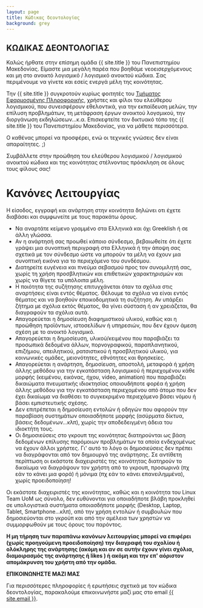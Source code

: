 ```yaml
---
layout: page
title: Κώδικας δεοντολογίας
background: grey
---
```


<div class="col-lg-12 text-center">
	<h2 class="section-heading text-uppercase">ΚΩΔΙΚΑΣ ΔΕΟΝΤΟΛΟΓΙΑΣ</h2>
</div>

Καλώς ήρθατε στην επίσημη ομάδα {{ site.title }} του Πανεπιστημίου Μακεδονίας. Είμαστε μια μεγάλη παρέα που βοηθάμε νεοεισερχόμενους και μη στο ανοικτό λογισμικό / λογισμικό ανοικτού κώδικα. Σας περιμένουμε να γίνετε και εσείς ενεργά μέλη της κοινότητας.

Την {{ site.title }} συγκροτούν κυρίως φοιτητές του [Τμήματος Εφαρμοσμένης Πληροφορικής](https://uom.gr/dai), χρήστες και φίλοι του ελεύθερου λογισμικού, που συνεισφέρουν εθελοντικά, για την εκπαίδευση μελών, την επίλυση προβλημάτων, τη μετάφραση έργων ανοικτού λογσμικού, την διοργάνωση εκδηλώσεων...κ.α. Επισκεφτείτε τον δικτυακό τόπο της {{ site.title }} του Πανεπιστημίου Μακεδονίας, για να μάθετε περισσότερα.

Ο καθένας μπορεί να προσφέρει, ενώ οι τεχνικές γνώσεις δεν είναι απαραίτητες. ;)

Συμβάλλετε στην προώθηση του ελεύθερου λογισμικού / λογισμικού ανοικτού κώδικα και της κοινότητας στέλνοντας πρόσκληση σε όλους τους φίλους σας!

# Κανόνες Λειτουργίας

Η είσοδος, εγγραφή και ανάρτηση στην κοινότητα δηλώνει οτι έχετε διαβάσει και συμφωνείτε με τους παρακάτω όρους.

* Να αναρτάτε κείμενο γραμμένο στα Ελληνικά και όχι Greeklish ή σε άλλη γλώσσα.  
* Αν η ανάρτησή σας προωθεί κάποιο σύνδεσμο, βεβαιωθείτε ότι έχετε γράψει μια συνοπτική περιγραφή στα Ελληνικά ή την άποψη σας σχετικά με τον σύνδεσμο ώστε να μπορούν τα μέλη να έχουν μια συνοπτική εικόνα για το περιεχόμενο του συνδέσμου.  
* Διατηρείτε ευγένεια και πνεύμα σεβασμού προς τον συνομιλητή σας, χωρίς τη χρήση προσβλητικών και επιθετικών χαρακτηρισμών και χωρίς να θίγετε τα υπόλοιπα μέλη.  
* Η ποιότητα της συζήτησης επιτυγχάνεται όταν τα σχόλια στις αναρτήσεις είναι εντός θέματος. Θέλουμε τα σχόλια να είναι εντός θέματος και να βοηθούν εποικοδομητικά τη συζήτηση. Αν υπάρξει ζήτημα με σχόλια εκτός θέματος, θα γίνει σύσταση ή αν χρειάζεται, θα διαγραφούν τα σχόλια αυτά.  
* Απαγορεύεται η δημοσίευση διαφημιστικού υλικού, καθώς και η προώθηση προϊόντων, ιστοσελίδων ή υπηρεσιών, που δεν έχουν άμεση σχέση με το ανοικτό λογισμικό.  
* Απαγορεύεται η δημοσίευση, υλικού/κειμένου που παραβιάζει τα προσωπικά δεδομένα άλλων, πορνογραφικού, παραπλανητικού, επιζήμιου, απειλητικού, ρατσιστικού ή προσβλητικού υλικού, για κοινωνικές ομάδες, μειονότητες, εθνότητες και θρησκείες.  
* Απαγορεύεται η ανάρτηση, δημοσίευση, αποστολή, μεταφορά ή χρήση άλλης μεθόδου για την εγκατάσταση λογισμικού ή περιεχομένου κάθε μορφής (κειμένου, εικόνας, ήχου, video, animation) που παραβιάζει δικαιώματα πνευματικής ιδιοκτησίας οποιουδήποτε φορέα ή χρήση άλλης μεθόδου για την εγκατάσταση περιεχομένου από άτομο που δεν έχει δικαίωμα να διαθέσει το συγκεκριμένο περιεχόμενο βάσει νόμου ή βάσει εμπιστευτικής σχέσης.  
* Δεν επιτρέπεται η δημοσίευση εντολών ή οδηγών που αφορούν την παραβίαση συστημάτων οποιασδήποτε μορφής (ασύρματα δίκτυα, βάσεις δεδομένων...κλπ), χωρίς την αποδεδειγμένη άδεια του ιδιοκτήτη τους.  
* Οι δημοσιεύσεις στο γκρουπ της κοινότητας διατηρούνται ως βάση δεδομένων επίλυσης παρόμοιων προβλημάτων τα οποία ενδεχομένως να έχουν άλλοι χρήστες. Γι' αυτό το λόγο οι δημοσιεύσεις δεν πρέπει να διαγράφονται από τον δημιουργό της ανάρτησης. Σε αντίθετη περίπτωση οι εκάστοτε διαχειριστές της κοινότητας διατηρούν το δικαίωμα να διαγράψουν τον χρήστη από το γκρουπ, προσωρινά (πχ εάν το κάνει μια φορά) ή μόνιμα (πχ εάν το κάνει επανειλημμένα), χωρίς προειδοποίηση!

Οι εκάστοτε διαχειριστές της κοινότητας, καθώς και η κοινότητα του Linux Team UoM ως σύνολο, δεν ευθύνονται για οποιαδήποτε βλάβη προκληθεί σε υπολογιστικά συστήματα οποιασδήποτε μορφής (Desktop, Laptop, Tablet, Smartphone...κλπ), από την χρήση εντολών ή συμβουλών που δημοσιεύονται στο γκρούπ και από την αμέλεια των χρηστών να συμμορφωθούν με τους όρους του παρόντος.

**Η μη τήρηση των παραπάνω κανόνων λειτουργίας μπορεί να επιφέρει (χωρίς προηγούμενη προειδοποίηση) την διαγραφή του σχολίου ή ολόκληρης της ανάρτησης (ακόμη και αν σε αυτήν έχουν γίνει σχόλια, διαμοιρασμός της ανάρτησης ή likes ) ή ακόμη και την επ' αόριστον απομάκρυνση του χρήστη από την ομάδα.**

**ΕΠΙΚΟΙΝΩΝΗΣΤΕ ΜΑΖΙ ΜΑΣ**

Για περισσότερες πληροφορίες ή ερωτήσεις σχετικά με τον κώδικα δεοντολογίας, παρακαλούμε επικοινωνήστε μαζί μας στο email <a href="mailto:{{ site.email }}">{{ site.email }}</a>.
